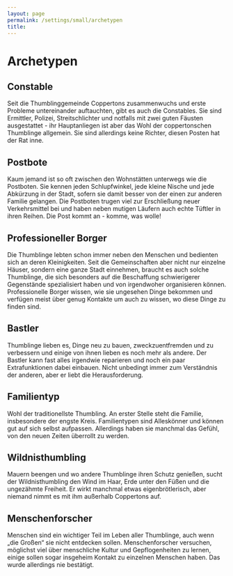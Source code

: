 ```yaml
---
layout: page
permalink: /settings/small/archetypen
title: 
---
```


# Archetypen

## Constable

Seit die Thumblinggemeinde Coppertons zusammenwuchs und erste Probleme untereinander auftauchten, gibt es auch die Constables. Sie sind Ermittler, Polizei, Streitschlichter und notfalls mit zwei guten Fäusten ausgestattet - ihr Hauptanliegen ist aber das Wohl der coppertonschen Thumblinge allgemein. Sie sind allerdings keine Richter, diesen Posten hat der Rat inne.

## Postbote

Kaum jemand ist so oft zwischen den Wohnstätten unterwegs wie die Postboten. Sie kennen jeden Schlupfwinkel, jede kleine Nische und jede Abkürzung in der Stadt, sofern sie damit besser von der einen zur anderen Familie gelangen. Die Postboten trugen viel zur Erschließung neuer Verkehrsmittel bei und haben neben mutigen Läufern auch echte Tüftler in ihren Reihen. Die Post kommt an - komme, was wolle!

## Professioneller Borger

Die Thumblinge lebten schon immer neben den Menschen und bedienten sich an deren Kleinigkeiten. Seit die Gemeinschaften aber nicht nur einzelne Häuser, sondern eine ganze Stadt einnehmen, braucht es auch solche Thumblinge, die sich besonders auf die Beschaffung schwierigerer Gegenstände spezialisiert haben und von irgendwoher organisieren können. Professionelle Borger wissen, wie sie ungesehen Dinge bekommen und verfügen meist über genug Kontakte um auch zu wissen, wo diese Dinge zu finden sind.

## Bastler

Thumblinge lieben es, Dinge neu zu bauen, zweckzuentfremden und zu verbessern und einige von ihnen lieben es noch mehr als andere. Der Bastler kann fast alles irgendwie reparieren und noch ein paar Extrafunktionen dabei einbauen. Nicht unbedingt immer zum Verständnis der anderen, aber er liebt die Herausforderung.

## Familientyp

Wohl der traditionellste Thumbling. An erster Stelle steht die Familie, insbesondere der engste Kreis. Familientypen sind Alleskönner und können gut auf sich selbst aufpassen. Allerdings haben sie manchmal das Gefühl, von den neuen Zeiten überrollt zu werden.

## Wildnisthumbling

Mauern beengen und wo andere Thumblinge ihren Schutz genießen, sucht der Wildnisthumbling den Wind im Haar, Erde unter den Füßen und die ungezähmte Freiheit. Er wirkt manchmal etwas eigenbrötlerisch, aber niemand nimmt es mit ihm außerhalb Coppertons auf.

## Menschenforscher

Menschen sind ein wichtiger Teil im Leben aller Thumblinge, auch wenn &bdquo;die Großen&ldquo; sie nicht entdecken sollen. Menschenforscher versuchen, möglichst viel über menschliche Kultur und Gepflogenheiten zu lernen, einige sollen sogar insgeheim Kontakt zu einzelnen Menschen haben. Das wurde allerdings nie bestätigt.


